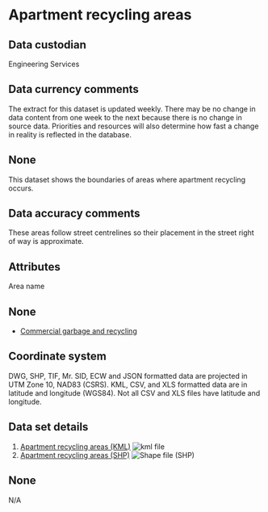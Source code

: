 # Apartment recycling areas
## Data custodian
Engineering Services

## Data currency comments
The extract for this dataset is updated weekly. There may be no change in data
content from one week to the next because there is no change in source data.
Priorities and resources will also determine how fast a change in reality is
reflected in the database.

## None
This dataset shows the boundaries of areas where apartment recycling occurs.

## Data accuracy comments
These areas follow street centrelines so their placement in the street right
of way is approximate.

## Attributes
Area name

## None
  * [Commercial garbage and recycling](http://vancouver.ca/home-property-development/commercial-garbage-and-recycling.aspx)

## Coordinate system
DWG, SHP, TIF, Mr. SID, ECW and JSON formatted data are projected in UTM Zone
10, NAD83 (CSRS). KML, CSV, and XLS formatted data are in latitude and
longitude (WGS84). Not all CSV and XLS files have latitude and longitude.

## Data set details
  1. [Apartment recycling areas (KML)](../download/kml/apartment_recycling_areas.kmz) ![kml file](../images/Icon_kml.gif)
  2. [Apartment recycling areas (SHP)](ftp://webftp.vancouver.ca/opendata/shape/apartment_recycling_areas_shp.zip) ![Shape file \(SHP\)](../images/icon_shape.jpg)

## None
N/A

